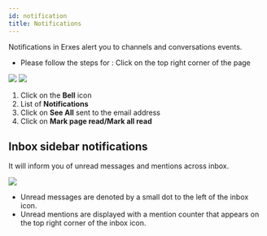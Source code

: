 ```yaml
---
id: notification
title: Notifications
---
```


<!--Content-->

Notifications in Erxes alert you to channels and conversations events.

+ Please follow the steps for : Click on the top right corner of the page 

<div>
<img src="https://s3-us-west-2.amazonaws.com/erxes-docs/notification-1.PNG"/>
<img src="https://s3-us-west-2.amazonaws.com/erxes-docs/notification-2.PNG"/>
</div>

1. Click on the  __Bell__ icon
2. List of __Notifications__ 
3. Click on __See All__ sent to the email address
4. Click on __Mark page read/Mark all read__



## Inbox sidebar notifications

It will inform you of unread messages and mentions across inbox.

<div>
    <img src="https://s3-us-west-2.amazonaws.com/erxes-docs/notification3.png"/>
</div>

+ Unread messages are denoted by a small dot to the left of the inbox icon.
+ Unread mentions are displayed with a mention counter that appears on the top right corner of the inbox icon.

